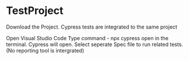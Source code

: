 # TestProject

Download the Project. Cypress tests are integrated to the same project

Open Visual Studio Code
Type command - npx cypress open in the terminal. Cypress will open. Select seperate Spec file to run related tests.
(No reporting tool is intergrated)
